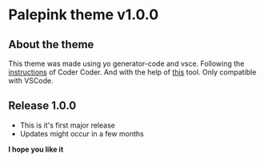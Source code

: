 # Palepink theme v1.0.0
## About the theme

This theme was made using yo generator-code and vsce. Following the [instructions](https://www.youtube.com/watch?v=pGzssFNtWXw) of Coder Coder. 
And with the help of [this](https://coder-coder.com/vs-code-theme-color-generator/) tool.
Only compatible with VSCode.

## Release 1.0.0
* This is it's first major release
* Updates might occur in a few months

**I hope you like it**
